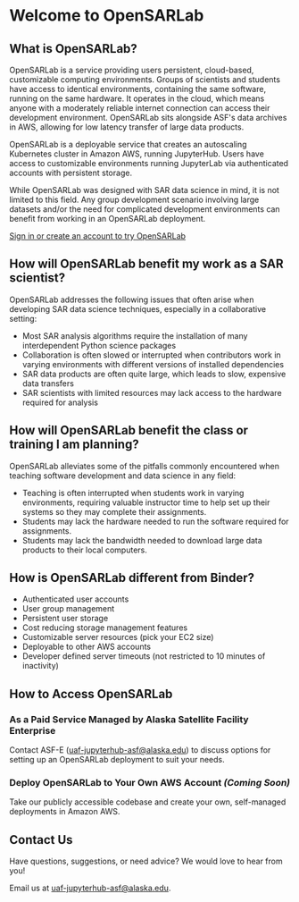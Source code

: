 # Welcome to OpenSARLab

## What is OpenSARLab?

OpenSARLab is a service providing users persistent, cloud-based, customizable computing environments. Groups of scientists and students have access to identical environments, containing the same software, running on the same hardware. It operates in the cloud, which means anyone with a moderately reliable internet connection can access their development environment. OpenSARLab sits alongside ASF's data archives in AWS, allowing for low latency transfer of large data products.

OpenSARLab is a deployable service that creates an autoscaling Kubernetes cluster in Amazon AWS, running JupyterHub. Users have access to customizable environments running JupyterLab via authenticated accounts with persistent storage.

While OpenSARLab was designed with SAR data science in mind, it is not limited to this field. Any group 
development scenario involving large datasets and/or the need for complicated development environments
can benefit from working in an OpenSARLab deployment.

[Sign in or create an account to try OpenSARLab](https://opensarlab.asf.alaska.edu/hub/login)

## How will OpenSARLab benefit my work as a SAR scientist?
OpenSARLab addresses the following issues that often arise when developing SAR data science techniques, especially in
 a collaborative setting:
 
 * Most SAR analysis algorithms require the installation of many interdependent Python science packages
 * Collaboration is often slowed or interrupted when contributors work in varying
 environments with different versions of installed dependencies
* SAR data products are often quite large, which leads to slow, expensive data transfers
* SAR scientists with limited resources may lack access to the hardware required for analysis

## How will OpenSARLab benefit the class or training I am planning?
OpenSARLab alleviates some of the pitfalls commonly encountered when teaching software development and data science in any field:

 * Teaching is often interrupted when students work in varying environments, requiring valuable instructor time to help set up their systems so they may complete their assignments.
 * Students may lack the hardware needed to run the software required for assignments.
 * Students may lack the bandwidth needed to download large data products to their local computers.
 

## How is OpenSARLab different from Binder?

- Authenticated user accounts
- User group management 
- Persistent user storage
- Cost reducing storage management features
- Customizable server resources (pick your EC2 size)
- Deployable to other AWS accounts 
- Developer defined server timeouts (not restricted to 10 minutes of inactivity)

## How to Access OpenSARLab

### As a Paid Service Managed by Alaska Satellite Facility Enterprise
 
Contact ASF-E (<uaf-jupyterhub-asf@alaska.edu>) to discuss options for setting up an OpenSARLab deployment to suit your needs.

### Deploy OpenSARLab to Your Own AWS Account _(Coming Soon)_

Take our publicly accessible codebase and create your own, self-managed deployments in Amazon AWS.

## Contact Us

Have questions, suggestions, or need advice? We would love to hear from you! 

Email us at <uaf-jupyterhub-asf@alaska.edu>.
